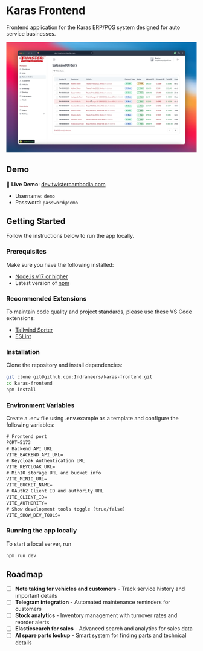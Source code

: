 # Karas Frontend
Frontend application for the Karas ERP/POS system designed for auto service businesses.

[![Website Demo](./assets/image.png)](./assets/demo.mp4)

## Demo
🔗 **Live Demo**: [dev.twistercambodia.com](https://dev.twistercambodia.com)
- Username: `demo`
- Password: `password@demo`

## Getting Started
Follow the instructions below to run the app locally.

### Prerequisites
Make sure you have the following installed:
- [Node.js v17 or higher](https://nodejs.org/en/about/previous-releases)  
- Latest version of [npm](https://www.npmjs.com/)

### Recommended Extensions
To maintain code quality and project standards, please use these VS Code extensions:
- [Tailwind Sorter](https://marketplace.visualstudio.com/items?itemName=dejmedus.tailwind-sorter)  
- [ESLint](https://marketplace.visualstudio.com/items?itemName=dbaeumer.vscode-eslint)

### Installation
Clone the repository and install dependencies:
```bash
git clone git@github.com:Indraneers/karas-frontend.git
cd karas-frontend
npm install
```

### Environment Variables
Create a .env file using .env.example as a template and configure the following variables:
```env
# Frontend port
PORT=5173
# Backend API URL
VITE_BACKEND_API_URL=
# Keycloak Authentication URL
VITE_KEYCLOAK_URL=
# MinIO storage URL and bucket info
VITE_MINIO_URL=
VITE_BUCKET_NAME=
# OAuth2 Client ID and authority URL
VITE_CLIENT_ID=
VITE_AUTHORITY=
# Show development tools toggle (true/false)
VITE_SHOW_DEV_TOOLS=
```

### Running the app locally
To start a local server, run
```bash
npm run dev
```

## Roadmap

- [ ] **Note taking for vehicles and customers** - Track service history and important details
- [ ] **Telegram integration** - Automated maintenance reminders for customers  
- [ ] **Stock analytics** - Inventory management with turnover rates and reorder alerts
- [ ] **Elasticsearch for sales** - Advanced search and analytics for sales data
- [ ] **AI spare parts lookup** - Smart system for finding parts and technical details
